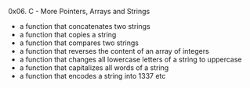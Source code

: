 0x06. C - More Pointers, Arrays and Strings

- a function that concatenates two strings
- a function that copies a string
- a function that compares two strings
- a function that reverses the content of an array of integers
- a function that changes all lowercase letters of a string to uppercase
- a function that capitalizes all words of a string
- a function that encodes a string into 1337
etc
